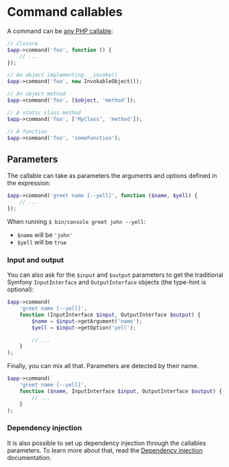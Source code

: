 # Command callables

A command can be [any PHP callable](http://php.net/manual/en/language.types.callable.php):

```php
// Closure
$app->command('foo', function () {
    // ...
});

// An object implementing __invoke()
$app->command('foo', new InvokableObject());

// An object method
$app->command('foo', [$object, 'method']);

// A static class method
$app->command('foo', ['MyClass', 'method']);

// A function
$app->command('foo', 'someFunction');
```

## Parameters

The callable can take as parameters the arguments and options defined in the expression:

```php
$app->command('greet name [--yell]', function ($name, $yell) {
    // ...
});
```

When running `$ bin/console greet john --yell`:

- `$name` will be `'john'`
- `$yell` will be `true`

### Input and output

You can also ask for the `$input` and `$output` parameters to get the traditional Symfony `InputInterface` and `OutputInterface` objects (the type-hint is optional):

```php
$app->command(
    'greet name [--yell]',
    function (InputInterface $input, OutputInterface $output) {
        $name = $input->getArgument('name');
        $yell = $input->getOption('yell');

        // ...
    }
);
```

Finally, you can mix all that. Parameters are detected by their name.

```php
$app->command(
    'greet name [--yell]',
    function ($name, InputInterface $input, OutputInterface $output) {
        // ...
    }
);
```

### Dependency injection

It is also possible to set up dependency injection through the callables parameters. To learn more about that, read the [Dependency injection](container.md) documentation.
